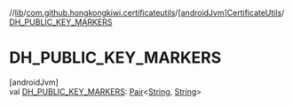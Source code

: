 //[lib](../../../index.md)/[com.github.hongkongkiwi.certificateutils](../index.md)/[[androidJvm]CertificateUtils](index.md)/[DH_PUBLIC_KEY_MARKERS](-d-h_-p-u-b-l-i-c_-k-e-y_-m-a-r-k-e-r-s.md)

# DH_PUBLIC_KEY_MARKERS

[androidJvm]\
val [DH_PUBLIC_KEY_MARKERS](-d-h_-p-u-b-l-i-c_-k-e-y_-m-a-r-k-e-r-s.md): [Pair](https://kotlinlang.org/api/latest/jvm/stdlib/kotlin/-pair/index.html)&lt;[String](https://kotlinlang.org/api/latest/jvm/stdlib/kotlin/-string/index.html), [String](https://kotlinlang.org/api/latest/jvm/stdlib/kotlin/-string/index.html)&gt;
